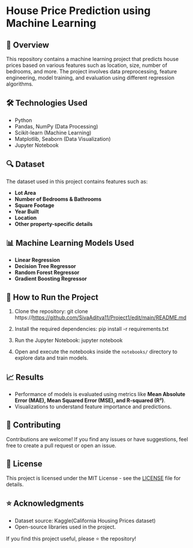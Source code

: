 # House Price Prediction using Machine Learning

## 📌 Overview
This repository contains a machine learning project that predicts house prices based on various features such as location, size, number of bedrooms, and more. The project involves data preprocessing, feature engineering, model training, and evaluation using different regression algorithms.

## 🛠️ Technologies Used
- Python
- Pandas, NumPy (Data Processing)
- Scikit-learn (Machine Learning)
- Matplotlib, Seaborn (Data Visualization)
- Jupyter Notebook

## 🔍 Dataset
The dataset used in this project contains features such as:
- **Lot Area**
- **Number of Bedrooms & Bathrooms**
- **Square Footage**
- **Year Built**
- **Location**
- **Other property-specific details**

## 📊 Machine Learning Models Used
- **Linear Regression**
- **Decision Tree Regressor**
- **Random Forest Regressor**
- **Gradient Boosting Regressor**

## 🚀 How to Run the Project
1. Clone the repository:
   git clone https://https://github.com/SivaAditya11/Project1/edit/main/README.md

2. Install the required dependencies:
   pip install -r requirements.txt
   
3. Run the Jupyter Notebook:
   jupyter notebook
   
4. Open and execute the notebooks inside the `notebooks/` directory to explore data and train models.

## 📈 Results
- Performance of models is evaluated using metrics like **Mean Absolute Error (MAE), Mean Squared Error (MSE), and R-squared (R²)**.
- Visualizations to understand feature importance and predictions.

## 🤝 Contributing
Contributions are welcome! If you find any issues or have suggestions, feel free to create a pull request or open an issue.

## 📄 License
This project is licensed under the MIT License - see the [LICENSE](LICENSE) file for details.

## ⭐ Acknowledgments
- Dataset source: Kaggle(California Housing Prices dataset)
- Open-source libraries used in the project.

If you find this project useful, please ⭐ the repository!

